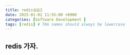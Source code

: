 ```yaml
---
title: redis실습2
date: 2025-01-01 11:55:00 +0900
categories: [Software Development ]
tags: [redis] # TAG names should always be lowercase
---
```


## redis 가자.
```

```
